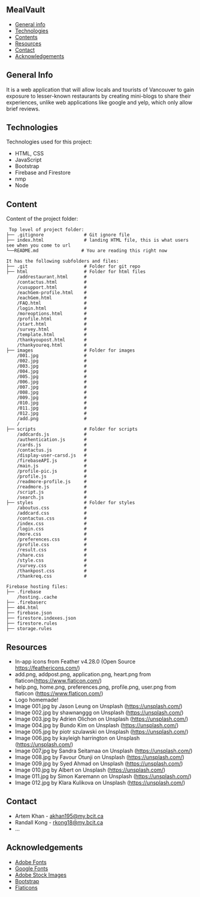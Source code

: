 ## MealVault

* [General info](#general-info)
* [Technologies](#technologies)
* [Contents](#content)
* [Resources](#resources)
* [Contact](#contact)
* [Acknowledgements](#acknowledgements)

## General Info
It is a web application that will allow locals and tourists of Vancouver to gain exposure to lesser-known restaurants by creating mini-blogs to share their experiences, unlike web applications like google and yelp, which only allow brief reviews.
	
## Technologies
Technologies used for this project:
* HTML, CSS
* JavaScript
* Bootstrap 
* Firebase and Firestore
* nmp
* Node
	
## Content
Content of the project folder:

```
 Top level of project folder: 
├── .gitignore               # Git ignore file              
├── index.html               # landing HTML file, this is what users see when you come to url
└──README.md                # You are reading this right now

It has the following subfolders and files:
├── .git                     # Folder for git repo
├── html                     # Folder for html files
    /addrestaurant.html      # 
    /contactus.html          # 
    /cusupport.html          #
    /eachGem-profile.html    #
    /eachGem.html            #
    /FAQ.html                #
    /login.html              #
    /moreoptions.html        #
    /profile.html            #
    /start.html              #
    /survey.html             #
    /template.html           #
    /thankyoupost.html       #
    /thankyoureq.html        #
├── images                   # Folder for images
    /001.jpg                 #
    /002.jpg                 #
    /003.jpg                 #
    /004.jpg                 #
    /005.jpg                 #
    /006.jpg                 #
    /007.jpg                 #
    /008.jpg                 #
    /009.jpg                 #
    /010.jpg                 #
    /011.jpg                 #
    /012.jpg                 #
    /add.png                 #
    /
├── scripts                  # Folder for scripts
    /addcards.js             #
    /authentication.js       #
    /cards.js                #
    /contactus.js            #
    /display-user-carsd.js   #
    /firebaseAPI.js          #
    /main.js                 #
    /profile-pic.js          #
    /profile.js              #
    /readmore-profile.js     #
    /readmore.js             #
    /script.js               #
    /search.js               #
├── styles                   # Folder for styles
    /aboutus.css             #
    /addcard.css             #
    /contactus.css           #
    /index.css               #
    /login.css               #
    /more.css                #
    /preferences.css         #
    /profile.css             #
    /result.css              #
    /share.css               #
    /style.css               #
    /survey.css              #
    /thankpost.css           #
    /thankreq.css            #

Firebase hosting files: 
├── .firebase
	/hosting..cache
├── .firebaserc
├── 404.html
├── firebase.json
├── firestore.indexes.json
├── firestore.rules
├── storage.rules

```

## Resources
- In-app icons from Feather v4.28.0 (Open Source https://feathericons.com/)
- add.png, addpost.png, application.png, heart.png from flaticon(https://www.flaticon.com/)
- help.png, home.png, preferences.png, profile.png, user.png from flaticon (https://www.flaticon.com/)
- Logo homemade!
- Image 001.jpg by Jason Leung on Unsplash (https://unsplash.com/)
- Image 002.jpg by shawnanggg on Unsplash (https://unsplash.com/)
- Image 003.jpg by Adrien Olichon  on Unsplash (https://unsplash.com/)
- Image 004.jpg by Bundo Kim on Unsplash (https://unsplash.com/)
- Image 005.jpg by piotr szulawski on Unsplash (https://unsplash.com/)
- Image 006.jpg by kayleigh harrington on Unsplash (https://unsplash.com/)
- Image 007.jpg by Sandra Seitamaa on Unsplash (https://unsplash.com/)
- Image 008.jpg by Favour Otunji on Unsplash (https://unsplash.com/)
- Image 009.jpg by Syed Ahmad on Unsplash (https://unsplash.com/)
- Image 010.jpg by Albert on Unsplash (https://unsplash.com/)
- Image 011.jpg by Simon Karemann on Unsplash (https://unsplash.com/)
- Image 012.jpg by Klara Kulikova on Unsplash (https://unsplash.com/)

## Contact 
* Artem Khan - akhan195@my.bcit.ca
* Randall Kong - rkong18@my.bcit.ca
* ...

## Acknowledgements 
* <a href="https://fonts.adobe.com/">Adobe Fonts</a> 
* <a href="https://fonts.google.com/">Google Fonts</a>
* <a href="https://stock.adobe.com/images">Adobe Stock Images</a>
* <a href="https://getbootstrap.com/">Bootstrap</a>
* <a href="https://www.flaticon.com/">Flaticons</a>

